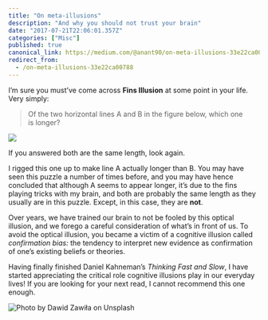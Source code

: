 ```yaml
---
title: "On meta-illusions"
description: "And why you should not trust your brain"
date: "2017-07-21T22:06:01.357Z"
categories: ["Misc"]
published: true
canonical_link: https://medium.com/@anant90/on-meta-illusions-33e22ca00788
redirect_from:
  - /on-meta-illusions-33e22ca00788
---
```


I’m sure you must’ve come across **Fins Illusion** at some point in your life. Very simply:

> Of the two horizontal lines A and B in the figure below, which one is longer?

![](/assets/blog/on-meta-illusions/asset-1.jpeg)

If you answered both are the same length, look again.

I rigged this one up to make line A actually longer than B. You may have seen this puzzle a number of times before, and you may have hence concluded that although A seems to appear longer, it’s due to the fins playing tricks with my brain, and both are probably the same length as they usually are in this puzzle. Except, in this case, they are **not**.

Over years, we have trained our brain to not be fooled by this optical illusion, and we forego a careful consideration of what’s in front of us. To avoid the optical illusion, you became a victim of a cognitive illusion called _confirmation bias:_ the tendency to interpret new evidence as confirmation of one’s existing beliefs or theories.

Having finally finished Daniel Kahneman’s _Thinking Fast and Slow_, I have started appreciating the critical role cognitive illusions play in our everyday lives! If you are looking for your next read, I cannot recommend this one enough.

![Photo by [Dawid Zawiła](https://unsplash.com/photos/T2apDcwWGLA) on [Unsplash](https://unsplash.com/)](/assets/blog/on-meta-illusions/asset-2.jpeg)
